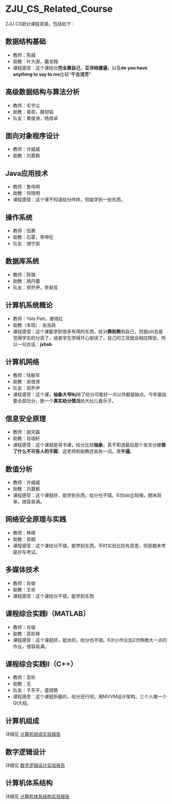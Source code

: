 # ZJU_CS_Related_Course
ZJU CS部分课程资源，包括如下：

##  数据结构基础
- 教师：陈越
- 助教：叶大源，戴龙翱
- 课程感受：这个课给分**完全靠自己**，**互评纯傻逼**，以及**do you have anything to say to me**比较“**千古流芳**”

##  高级数据结构与算法分析
- 教师：毛宇尘
- 助教：章茹，魏韧韬
- 队友：黄俊涛，杨煜卓

##  面向对象程序设计
- 教师：许威威
- 助教：刘嘉枫

##  Java应用技术
- 教师：鲁伟明
- 助教：何晓明
- 课程感受：这个课不知道给分咋样，但能学到一些东西。

##  操作系统
- 教师：伍赛
- 助教：石蒙，李坤仡
- 队友：储宁奕

##  数据库系统
- 教师：陈璐
- 助教：胡丹蕾
- 队友：郑乔尹，李昊哲

##  计算机系统概论
- 教师：Yale Patt，姜晓红
- 助教（本班）：张洮莼
- 课程感受：这个课能学到很多有用的东西，给分**靠助教**和自己，但是jxh总是觉得学生的分高了，或者学生学得开心愉快了，自己的工资就会相应降低，所以一句古话：**jxhsb**

##  计算机网络
- 教师：陆魁军
- 助教：吴俊贤
- 队友：郑乔尹
- 课程感受：这个课，**抽象大爷lkj**除了给分可能好一点以外都是缺点。今年据说要全部压分，放一个**真实给分情况**给大伙儿看乐子。

##  信息安全原理
- 教师：胡天磊
- 助教：肖瑞轩
- 课程感受：这个课就是背书课，给分比较**抽象**，真不知道最后那个发言分被**做了什么不可告人的手脚**，这老师和助教还各执一词，真**牛逼**。

##  数值分析
- 教师：许威威
- 助教：刘嘉枫
- 课程感受：这个课挺好，能学到东西，给分也不错。8次lab比较难，期末简单，很容易满。

##  网络安全原理与实践

- 教师：林峰
- 助教：吴桐
- 课程感受：这个课给分不错。能学到东西，平时实验比较有意思，但是期末考是抄写考试。

##  多媒体技术

- 教师：肖俊
- 助教：王祯
- 课程感受：这个课给分不错。能学到东西

##  课程综合实践I（MATLAB）
- 教师：肖俊
- 助教：高凯峰
- 课程感受：这个课挺好，挺水的，给分也不错。6次小作业加2次稍微大一点的作业，很容易满。

##  课程综合实践II（C++）
- 教师：袁昕
- 助教：无
- 队友：于东平，盛煜皓
- 课程感受：这个课挺折磨的，给分还行吧。用MVVM设计架构，三个人做一个Qt大程。

##  计算机组成
详细见 [计算机组成实验报告](https://github.com/j-yi-11/ZJU-Hardware-Course-Labs)
##  数字逻辑设计
详细见 [数字逻辑设计实验报告](https://github.com/j-yi-11/ZJU-Hardware-Course-Labs)
##  计算机体系结构
详细见 [计算机体系结构实验报告](https://github.com/j-yi-11/ZJU-Hardware-Course-Labs)
